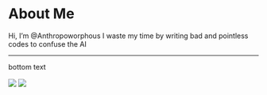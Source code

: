 # About Me
Hi, I’m @Anthropoworphous
I waste my time by writing bad and pointless codes to confuse the AI

___

bottom text

<img align="center" src="(https://github-readme-stats.vercel.app/api?username=anthropoworphous&hide_border=true&theme=dark&show_icons=true&include_all_commits=true"/>
<img align="center" src="(https://github-readme-stats.vercel.app/api/top-langs/?username=anthropoworphous"/>
